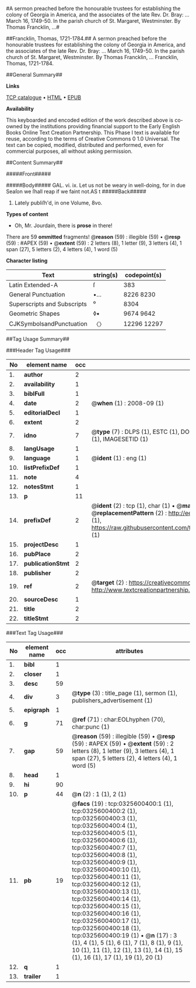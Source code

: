#A sermon preached before the honourable trustees for establishing the colony of Georgia in America, and the associates of the late Rev. Dr. Bray: ... March 16, 1749-50. In the parish church of St. Margaret, Westminster. By Thomas Francklin, ...#

##Francklin, Thomas, 1721-1784.##
A sermon preached before the honourable trustees for establishing the colony of Georgia in America, and the associates of the late Rev. Dr. Bray: ... March 16, 1749-50. In the parish church of St. Margaret, Westminster. By Thomas Francklin, ...
Francklin, Thomas, 1721-1784.

##General Summary##

**Links**

[TCP catalogue](http://www.ota.ox.ac.uk/tcp/)  • 
[HTML](http://tei.it.ox.ac.uk/tcp/Texts-HTML/free/004/004901471.html)  • 
[EPUB](http://tei.it.ox.ac.uk/tcp/Texts-EPUB/free/004/004901471.epub)

**Availability**

This keyboarded and encoded edition of the
	       work described above is co-owned by the institutions
	       providing financial support to the Early English Books
	       Online Text Creation Partnership. This Phase I text is
	       available for reuse, according to the terms of Creative
	       Commons 0 1.0 Universal. The text can be copied,
	       modified, distributed and performed, even for
	       commercial purposes, all without asking permission.


##Content Summary##

#####Front#####

#####Body#####
GAL. vi. ix.
Let us not be weary in well-doing, for in due Seaſon we ſhall reap if we faint not.AS t
#####Back#####

1. Lately publiſh'd, in one Volume, 8vo.

**Types of content**

  * Oh, Mr. Jourdain, there is **prose** in there!

There are 59 **ommitted** fragments! 
 @__reason__ (59) : illegible (59)  •  @__resp__ (59) : #APEX (59)  •  @__extent__ (59) : 2 letters (8), 1 letter (9), 3 letters (4), 1 span (27), 5 letters (2), 4 letters (4), 1 word (5)

**Character listing**


|Text|string(s)|codepoint(s)|
|---|---|---|
|Latin Extended-A|ſ|383|
|General Punctuation|•…|8226 8230|
|Superscripts             and Subscripts|⁰|8304|
|Geometric Shapes|◊▪|9674 9642|
|CJKSymbolsandPunctuation|〈〉|12296 12297|

##Tag Usage Summary##

###Header Tag Usage###

|No|element name|occ|attributes|
|---|---|---|---|
|1.|__author__|2||
|2.|__availability__|1||
|3.|__biblFull__|1||
|4.|__date__|2| @__when__ (1) : 2008-09 (1)|
|5.|__editorialDecl__|1||
|6.|__extent__|2||
|7.|__idno__|7| @__type__ (7) : DLPS (1), ESTC (1), DOCNO (1), TCP (1), GALEDOCNO (1), CONTENTSET (1), IMAGESETID (1)|
|8.|__langUsage__|1||
|9.|__language__|1| @__ident__ (1) : eng (1)|
|10.|__listPrefixDef__|1||
|11.|__note__|4||
|12.|__notesStmt__|1||
|13.|__p__|11||
|14.|__prefixDef__|2| @__ident__ (2) : tcp (1), char (1)  •  @__matchPattern__ (2) : ([0-9\-]+):([0-9IVX]+) (1), (.+) (1)  •  @__replacementPattern__ (2) : http://eebo.chadwyck.com/downloadtiff?vid=$1&page=$2 (1), https://raw.githubusercontent.com/textcreationpartnership/Texts/master/tcpchars.xml#$1 (1)|
|15.|__projectDesc__|1||
|16.|__pubPlace__|2||
|17.|__publicationStmt__|2||
|18.|__publisher__|2||
|19.|__ref__|2| @__target__ (2) : https://creativecommons.org/publicdomain/zero/1.0/ (1), http://www.textcreationpartnership.org/docs/. (1)|
|20.|__sourceDesc__|1||
|21.|__title__|2||
|22.|__titleStmt__|2||


###Text Tag Usage###

|No|element name|occ|attributes|
|---|---|---|---|
|1.|__bibl__|1||
|2.|__closer__|1||
|3.|__desc__|59||
|4.|__div__|3| @__type__ (3) : title_page (1), sermon (1), publishers_advertisement (1)|
|5.|__epigraph__|1||
|6.|__g__|71| @__ref__ (71) : char:EOLhyphen (70), char:punc (1)|
|7.|__gap__|59| @__reason__ (59) : illegible (59)  •  @__resp__ (59) : #APEX (59)  •  @__extent__ (59) : 2 letters (8), 1 letter (9), 3 letters (4), 1 span (27), 5 letters (2), 4 letters (4), 1 word (5)|
|8.|__head__|1||
|9.|__hi__|90||
|10.|__p__|44| @__n__ (2) : 1 (1), 2 (1)|
|11.|__pb__|19| @__facs__ (19) : tcp:0325600400:1 (1), tcp:0325600400:2 (1), tcp:0325600400:3 (1), tcp:0325600400:4 (1), tcp:0325600400:5 (1), tcp:0325600400:6 (1), tcp:0325600400:7 (1), tcp:0325600400:8 (1), tcp:0325600400:9 (1), tcp:0325600400:10 (1), tcp:0325600400:11 (1), tcp:0325600400:12 (1), tcp:0325600400:13 (1), tcp:0325600400:14 (1), tcp:0325600400:15 (1), tcp:0325600400:16 (1), tcp:0325600400:17 (1), tcp:0325600400:18 (1), tcp:0325600400:19 (1)  •  @__n__ (17) : 3 (1), 4 (1), 5 (1), 6 (1), 7 (1), 8 (1), 9 (1), 10 (1), 11 (1), 12 (1), 13 (1), 14 (1), 15 (1), 16 (1), 17 (1), 19 (1), 20 (1)|
|12.|__q__|1||
|13.|__trailer__|1||
